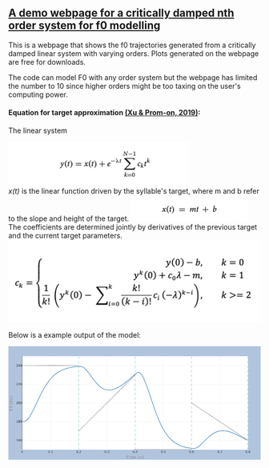 ## [A demo webpage for a critically damped nth order system for f0 modelling](http://www.homepages.ucl.ac.uk/~uclyyix/qTA/)
This is a webpage that shows the f0 trajectories generated from a critically damped linear system with varying orders. Plots generated on the webpage are free for downloads.  

The code can model F0 with any order system but the webpage has limited the number to 10 since higher orders might be too taxing on the user's computing power.
#### Equation for target approximation [(Xu & Prom-on, 2019)](https://www.frontiersin.org/articles/10.3389/fpsyg.2019.02469/full):
The linear system  

![image](equations/equation1.png)  
*x(t)* is the linear function driven by the syllable's target, where m and b refer to the slope and height of the target.
![image](equations/equation2.png)  
The coefficients are determined jointly by derivatives of the previous target and the current target parameters.
![image](equations/equation3.png)  
  
Below is a example output of the model:  

![image](example.png)  
